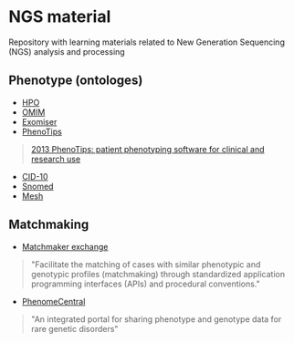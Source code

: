 # NGS material
Repository with learning materials related to New Generation Sequencing (NGS) analysis and processing

## Phenotype (ontologes)
* [HPO](http://human-phenotype-ontology.github.io/documentation.html)
* [OMIM](https://www.omim.org/)
* [Exomiser](https://github.com/exomiser/Exomiser)
* [PhenoTips](https://phenotips.org/)
> [2013 PhenoTips: patient phenotyping software for clinical and research use](https://www.ncbi.nlm.nih.gov/pubmed/23636887)
* [CID-10](http://searchhealthit.techtarget.com/definition/ICD-10)
* [Snomed](http://www.snomed.org/snomed-ct)
* [Mesh](https://www.ncbi.nlm.nih.gov/mesh)

## Matchmaking
* [Matchmaker exchange](http://www.matchmakerexchange.org/)
> "Facilitate the matching of cases with similar phenotypic and genotypic profiles (matchmaking) through standardized application programming interfaces (APIs) and procedural conventions."
* [PhenomeCentral](https://phenomecentral.org/)
> "An integrated portal for sharing phenotype and genotype data for rare genetic disorders"
